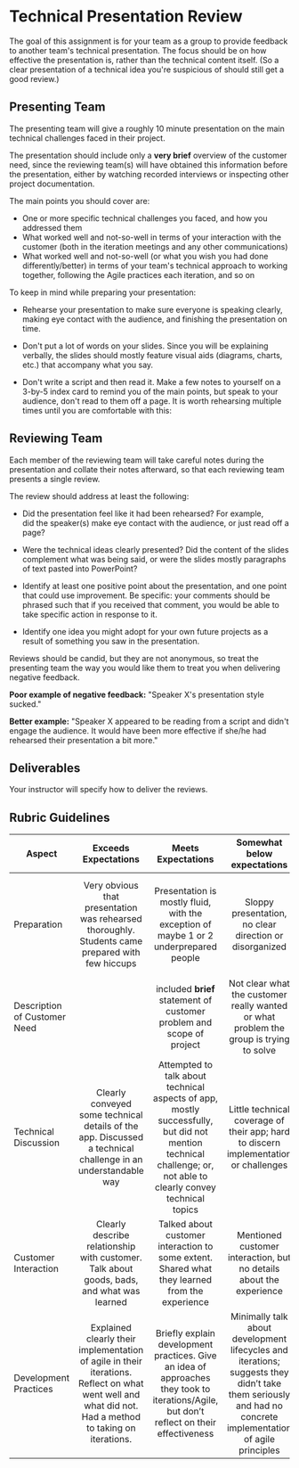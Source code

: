 # Technical Presentation Review

The goal of this assignment is for your team as a group to provide
feedback to another team's technical presentation.  The focus should
be on how effective the presentation is, rather than the technical
content itself.  (So a clear presentation of a technical idea you're
suspicious of should still get a good review.)

## Presenting Team

The presenting team will give a roughly 10 minute presentation on the
main technical challenges faced in their project.

The presentation should include only a **very brief** overview of the
customer need, since the reviewing team(s) will have obtained this
information before the presentation, either by watching recorded
interviews or inspecting other project documentation.

The main points you should cover are:

* One or more specific technical challenges you faced, and how you addressed them
* What worked well and not-so-well in terms of your interaction with the customer (both in the iteration meetings and any other communications) 
* What worked well and not-so-well (or what you wish you had done differently/better) in terms of your team's technical approach to working together, following the Agile practices each iteration, and so on

To keep in mind while preparing your presentation:

* Rehearse your presentation to make sure everyone is speaking clearly,
making eye contact with the audience, and finishing the presentation on
time.

* Don't put a lot of words on your slides.  Since you will be explaining
verbally, the slides should mostly feature visual aids (diagrams,
charts, etc.) that accompany what you say.

* Don't write a script and then read it.  Make a few notes to yourself
on a 3-by-5 index card to remind you of the main points, but speak to
your audience, don't read to them off a page.  It is worth rehearsing
multiple times until you are comfortable with this: 

## Reviewing Team

Each member of the reviewing team will take careful notes during the
presentation and collate their notes afterward, so that each reviewing
team presents a single review.

The review should address at least the following:

* Did the presentation feel like it had been rehearsed?  For example,  
did the speaker(s) make
eye contact with the audience, or just read off a page?

* Were the technical ideas clearly presented?  Did the content of the slides
complement what was being said, or were the slides mostly paragraphs of
text pasted into PowerPoint?

*  Identify at least one positive point about the presentation,
and one point that could use
improvement.  Be specific: your comments should be phrased such that
if you received that comment, you would be able to take specific
action in response to it.

* Identify one idea you might adopt for your own future
projects as a result of something you saw in the presentation.

Reviews should be candid, but they are not anonymous, so treat the
presenting team the way you would like them to treat you when delivering
negative feedback.  

**Poor example of negative feedback:** "Speaker X's presentation style
sucked."

**Better example:** "Speaker X appeared to be reading from a script and
didn't engage the audience.  It would have been more effective if she/he
had rehearsed their presentation a bit more."

## Deliverables

Your instructor will specify how to deliver the reviews.

## Rubric Guidelines

| Aspect | Exceeds Expectations | Meets Expectations | Somewhat below expectations | Not acceptable |
| ----------- | :--------------------------: | :------------------: | :------------------: | :----------------: |
| Preparation | Very obvious that presentation was rehearsed thoroughly.  Students came prepared with few hiccups | Presentation is mostly fluid, with the exception of maybe 1 or 2 underprepared people |  Sloppy presentation, no clear direction or disorganized | It was really, really bad.  I could have presented about their app better than them, impromptu
| Description of Customer Need |  |  included **brief** statement of customer problem and scope of project | Not clear what the customer really wanted or what problem the group is trying to solve | No discussion of customer needs
| Technical Discussion |Clearly conveyed some technical details of the app.  Discussed a technical challenge in an understandable way| Attempted to talk about technical aspects of app, mostly successfully, but did not mention technical challenge; or, not able to clearly convey technical topics | Little technical coverage of their app; hard to discern implementation or challenges | No technical discussion 
| Customer Interaction | Clearly describe relationship with customer. Talk about goods, bads, and what was learned |Talked about customer interaction to some extent.  Shared what they learned from the experience|Mentioned customer interaction, but no details about the experience|No discussion of customer interactions
| Development Practices | Explained clearly their implementation of agile in their iterations.  Reflect on what went well and what did not.  Had a method to taking on iterations.| Briefly explain development practices.  Give an idea of approaches they took to iterations/Agile, but don’t reflect on their effectiveness | Minimally talk about development lifecycles and iterations; suggests they didn’t take them seriously and had no concrete implementation of agile principles |No discussion of iterations or approach to handling them

